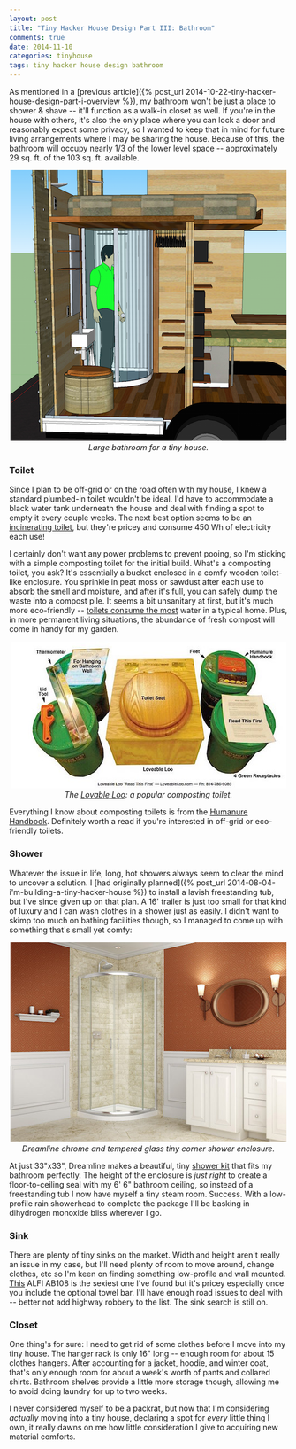 ```yaml
---
layout: post
title: "Tiny Hacker House Design Part III: Bathroom"
comments: true
date: 2014-11-10
categories: tinyhouse
tags: tiny hacker house design bathroom
---
```


As mentioned in a [previous
article]({% post_url 2014-10-22-tiny-hacker-house-design-part-i-overview %}),
my bathroom won't be
just a place to shower & shave -- it'll function as a walk-in closet as well.
If you're in the house with others, it's also the only place where you can lock
a door and reasonably expect some privacy, so I wanted to keep that in mind for
future living arrangements where I may be sharing the house. Because of this,
the bathroom will occupy nearly 1/3 of the lower level space -- approximately
29 sq. ft. of the 103 sq. ft. available.

<!-- break -->

<center>
  <img src="/img/overview-bathroom.png" alt="Bathroom">
  <div class="caption">
    <i>
      Large bathroom for a tiny house.
    </i>
  </div>
</center>

### Toilet

Since I plan to be off-grid or on the road often with my house, I knew a
standard plumbed-in toilet wouldn't be ideal. I'd have to accommodate a black
water tank underneath the house and deal with finding a spot to empty it every
couple weeks. The next best option seems to be an [incinerating
toilet](http://ssl3.sea.tierpoint.com/incinolet/), but they're pricey and
consume 450 Wh of electricity each use!

I certainly don't want any power problems to prevent pooing, so I'm sticking
with a simple composting toilet for the initial build. What's a composting
toilet, you ask? It's essentially a bucket enclosed in a comfy wooden
toilet-like enclosure. You sprinkle in peat moss or sawdust after each use to
absorb the smell and moisture, and after it's full, you can safely dump the
waste into a compost pile. It seems a bit unsanitary at first, but it's much
more eco-friendly -- 
[toilets consume the most](http://www.epa.gov/watersense/pubs/indoor.html)
water in a typical home. Plus, in more permanent living situations, the
abundance of fresh compost will come in handy for my garden.

<center>
  <img src="/img/lovable-loo.jpg" alt="Lovable Loo">
  <div class="caption">
    <i>
The <a
href="http://humanurehandbook.com/store/LOVEABLE-LOO-Eco-Toilet.html">Lovable
Loo</a>: a popular composting toilet.
    </i>
  </div>
</center>

Everything I know about composting toilets is from the [Humanure
Handbook](http://humanurehandbook.com). Definitely worth a read if you're
interested in off-grid or eco-friendly toilets.

### Shower

Whatever the issue in life, long, hot showers always seem to clear the mind to
uncover a solution. I [had originally
planned]({% post_url 2014-08-04-i'm-building-a-tiny-hacker-house %})
to install a lavish freestanding tub, but I've since given up on that plan. A
16' trailer is just too small for that kind of luxury and I can wash clothes in
a shower just as easily. I didn't want to skimp too much on bathing facilities
though, so I managed to come up with something that's small yet comfy:

<center>
  <img src="/img/overview-shower.jpg" alt="Shower Enclosure">
  <div class="caption">
    <i>
      Dreamline chrome and tempered glass tiny corner shower enclosure.
    </i>
  </div>
</center>

At just 33"x33", Dreamline makes a beautiful, tiny [shower
kit](http://www.bathauthority.com/shower-enclosure-Prime.html) that fits my
bathroom perfectly. The height of the enclosure is *just right* to create a
floor-to-ceiling seal with my 6' 6" bathroom ceiling, so instead of a
freestanding tub I now have myself a tiny steam room. Success. With a
low-profile rain showerhead to complete the package I'll be basking in
dihydrogen monoxide bliss wherever I go.

### Sink

There are plenty of tiny sinks on the market. Width and height aren't really an
issue in my case, but I'll need plenty of room to move around, change clothes,
etc so I'm keen on finding something low-profile and wall mounted.
[This](http://amzn.com/B00B24HVIM) ALFI AB108 is the sexiest one I've found
but it's pricey especially once you include the optional towel bar. I'll
have enough road issues to deal with -- better not add highway robbery to the
list. The sink search is still on.

### Closet

One thing's for sure: I need to get rid of some clothes before I move into my
tiny house. The hanger rack is only 16" long -- enough room for about 15
clothes hangers. After accounting for a jacket, hoodie, and winter coat, that's
only enough room for about a week's worth of pants and collared shirts.
Bathroom shelves provide a little more storage though, allowing me to avoid
doing laundry for up to two weeks.

I never considered myself to be a packrat, but now that I'm considering
*actually* moving into a tiny house, declaring a spot for *every* little thing
I own, it really dawns on me how little consideration I give to acquiring new
material comforts. 
